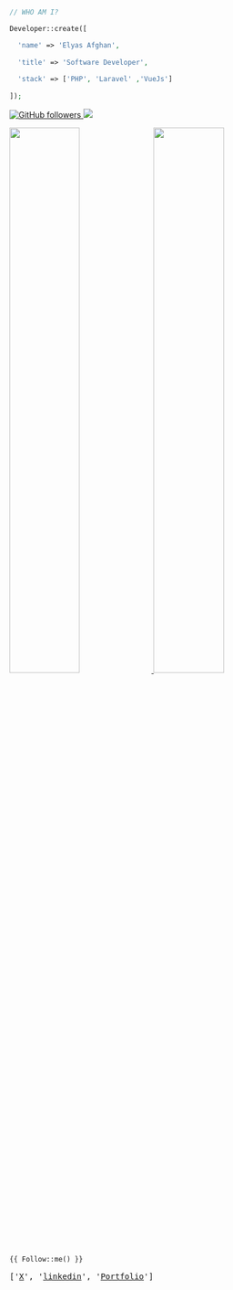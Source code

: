 ```php
// WHO AM I?

Developer::create([

  'name' => 'Elyas Afghan',
  
  'title' => 'Software Developer',
  
  'stack' => ['PHP', 'Laravel' ,'VueJs'] 
  
]);
```

<p>
  <a href="https://github.com/afghanelyas?tab=followers" target="_blank">
    <img alt="GitHub followers" src="https://img.shields.io/github/followers/afghanelyas?label=Github&style=flat">
  </a>
  <a href="https://github.com/afghanelyas" target="_blank">
    <img src="https://komarev.com/ghpvc/?username=afghanelyas&label=Views&color=brightgreen&style=flat"/>
  </a>
</p>
 

<p align="left">
  <a href="https://github.com/afghanelyas">
    <img width="49.5%" src="https://github-readme-stats-sigma-five.vercel.app/api?username=afghanelyas&show_icons=true&theme=white&hide_border=true&text_color=2D2D2E&ring_color=DD6B00&hide_title=true&icon_color=8E8E8E" />
    </a>
    <a href="https://github.com/afghanelyas">
    <img width="49.5%" src="https://github-readme-streak-stats.herokuapp.com/?user=afghanelyas&theme=white&hide_border=true" />
  </a>
</p>

<br />

```php
{{ Follow::me() }}
```

<pre>
['<a href="https://twitter.com/AfghanElyas1" title="Twitter Profile">X</a>', '<a href="https://www.linkedin.com/in/elyas-afghan-225394222/" title="Linkedin profile">linkedin</a>', '<a href="https://elyasafghan.vercel.app/" title="Personal Website">Portfolio</a>']
</pre>
